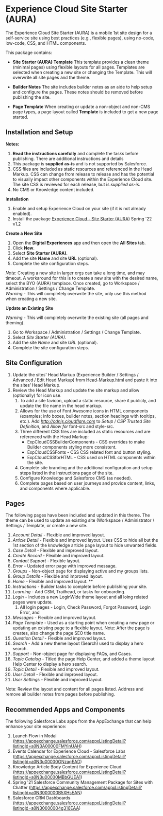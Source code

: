 # Experience Cloud Site Starter (AURA)
The Experience Cloud Site Starter (AURA) is a mobile 1st site design for a self-service site using best practices (e.g., flexible pages), using no-code, low-code,  CSS, and HTML components.

This package contains:
* **Site Starter (AURA) Template**
    This template provides a clean theme (minimal pages) using flexible layouts for all pages.
    Templates are selected when creating a new site or changing the Template. This will overwrite all site pages and the theme. 

* **Builder Notes**
    The site includes builder notes as an aide to help setup and configure the pages. These notes should be removed before publishing the site.
   
* **Page Template**
    When creating or update a non-object and non-CMS page types, a page layout called **Template** is included to get a new page started. 


## Installation and Setup

**Notes:**
1. **Read the instructions carefully** and complete the tasks before publishing. There are additional instructions and details 
2. This package is **supplied as-is** and is not supported by Salesforce.
3. CSS files are included as static resources and referenced in the Head Markup. CSS can change from release to release and has the potential to visually impact other components within the Experience Cloud site. The site CSS is reviewed for each release, but is *supplied as-is*.
4. No CMS or Knowledge content included.

**Installation**

1. Enable and setup Experience Cloud on your site (if it is not already enabled).
2. Install the package
   [Experience Cloud - Site Starter (AURA)](https://login.salesforce.com/packaging/installPackage.apexp?p0=04t5f000000irO6) Spring '22 v1.2

**Create a New Site**

1. Open the **Digital Experiences** app and then open the **All Sites** tab.
2. Click **New**.
3. Select **Site Starter (AURA)**.
4. Add the site **Name** and site **URL** (optional).
5. Complete the site configuration steps.

*Note*: Creating a new site in larger orgs can take a long time, and may timeout. A workaround for this is to create a new site with the desired name, select the BYO (AURA) templace. Once created, go to Workspace / Administration / Settings / Change Template.  
*Warning* - This will completely overwrite the site, only use this method when creating a new site.

**Update an Existing Site**

*Warning* - This will completely overwrite the existing site (all pages and theming).

1. Go to Workspace / Administration / Settings / Change Template.
2. Select *Site Starter (AURA)*.
3. Add the site *Name* and site *URL* (optional).
4. Complete the site configuration steps.


## Site Configuration

1. Update the sites' Head Markup (Experience Builder / Settings / Advanced / Edit Head Markup) from [Head-Markup.html](../Head-Markup-Site-Starter.html) and paste it into the sites’ Head Markup.
2. Review the Head Markup and update the site markup and allow (optionally) for icon use. 
    1. To add a site favicon, upload a static resource, share it publicly, and update the file name in the head markup.
    2. Allows for the use of Font Awesome icons in HTML components (examples; info boxes, builder notes, section headings with tooltips, etc.). 
        Add *http://cdnjs.cloudflare.com* to *Setup* / *CSP Trusted Site Definition*, and *Allow for* font-src and style-src.
    3. Three different CSS files are included as static resources and are referenced with the Head Markup:
        - ExpCloudCSSBuilderComponents - CSS overrides to make Builder components styling more consistent.
        - ExpCloudCSSFonts - CSS CSS related font and button styling.
        - ExpCloudCSSforHTML - CSS used on HTML components within the site.
    3. Complete site branding and the additional configuration and setup steps listed in the Instructions page of the site.
    4. Configure Knowledge and Salesforce CMS (as needed).
    5. Complete pages based on user journeys and provide content, links, and components where applicable.


## Pages

The following pages have been included and updated in this theme. The theme can be used to update an existing site (Workspace / Administrator / Settings / Template, or create a new site. 

1. *Account Detail* - Flexible and improved layout.
2. *Article Detail* - Flexible and improved layout. Uses CSS to hide all but the 1st section of the knowledge article page layout to hide unwanted fields.
3. *Case Detail* - Flexible and improved layout.
4. *Create Record* - Flexible and improved layout.
5. *Contact Support* - Flexible layout.
6. *Error* - Updated error page with improved message.
7. *Groups* - Non-object page for displaying active and my groups lists.
8. *Group Details* - Flexible and improved layout.
9. *Home* - Flexible and improved layout. **
10. *Instructions* - Builder tasks to complete before publishing your site.
11. *Learning* - Add CSM, Trailhead, or tasks for onboarding.
12. *Login* - Includes a new LoginWide theme layout and all loing related pages were update.
    1. All login pages - Login, Check Password, Forgot Password, Login Error, and 
13. *Messages* - Flexible and improved layout.
14. *Page Template* - Used as a starting point when creating a new page or updating an existing page to a flexible layout. 
    Note: After the page is creates, also change the page SEO title name. 
15. *Question Detail* - Flexible and improved layout.
16. *Search* - Add a new theme layout (Search) used to display a hero search.
17. *Support* - Non-object page for displaying FAQs, and Cases.
18. *Topic Catalog* - Titled the page Help Center, and added a theme layout Help Center to display a hero search.
19. *Topic Detail* - Flexible and improved layout.
20. *User Detail* - Flexible and improved layout.
21. *User Settings* - Flexible and improved layout.

Note: Review the layout and content for all pages listed. Address and remove all builder notes from pages before publishing.


## Recommended Apps and Components 

The following Salesforce Labs apps from the AppExchange that can help enhance your site experience:

1. Launch Flow in Modal (https://appexchange.salesforce.com/appxListingDetail?listingId=a0N3A00000FMYinUAH)
2. Events Calendar for Experience Cloud - Salesforce Labs (https://appexchange.salesforce.com/appxListingDetail?listingId=a0N3u00000ONzaqEAD)
3. Knowledge Article Body Content for Experience Cloud (https://appexchange.salesforce.com/appxListingDetail?listingId=a0N3u00000MBbGUEA1)
4. Spring '21 Salesforce Community Management Package for Sites with Chatter (https://appexchange.salesforce.com/appxListingDetail?listingId=a0N3000000B5XHsEAN)
5. Salesforce CRM Dashboards (https://appexchange.salesforce.com/appxListingDetail?listingId=a0N30000004g316EAA)


